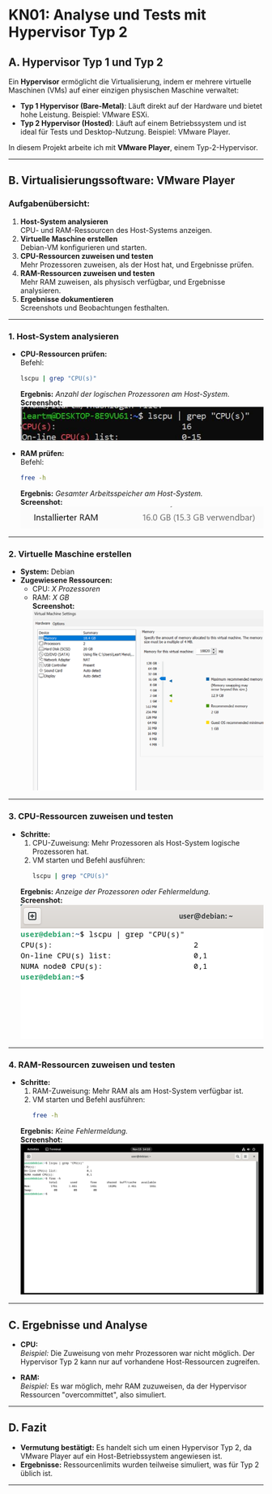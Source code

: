 # **KN01: Analyse und Tests mit Hypervisor Typ 2**

## **A. Hypervisor Typ 1 und Typ 2**

Ein **Hypervisor** ermöglicht die Virtualisierung, indem er mehrere virtuelle Maschinen (VMs) auf einer einzigen physischen Maschine verwaltet:

- **Typ 1 Hypervisor (Bare-Metal)**: Läuft direkt auf der Hardware und bietet hohe Leistung. Beispiel: VMware ESXi.
- **Typ 2 Hypervisor (Hosted)**: Läuft auf einem Betriebssystem und ist ideal für Tests und Desktop-Nutzung. Beispiel: VMware Player.

In diesem Projekt arbeite ich mit **VMware Player**, einem Typ-2-Hypervisor.

---

## **B. Virtualisierungssoftware: VMware Player**

### **Aufgabenübersicht:**
1. **Host-System analysieren**  
   CPU- und RAM-Ressourcen des Host-Systems anzeigen.
2. **Virtuelle Maschine erstellen**  
   Debian-VM konfigurieren und starten.
3. **CPU-Ressourcen zuweisen und testen**  
   Mehr Prozessoren zuweisen, als der Host hat, und Ergebnisse prüfen.  
4. **RAM-Ressourcen zuweisen und testen**  
   Mehr RAM zuweisen, als physisch verfügbar, und Ergebnisse analysieren.  
5. **Ergebnisse dokumentieren**  
   Screenshots und Beobachtungen festhalten.

---

### **1. Host-System analysieren**
- **CPU-Ressourcen prüfen:**  
  Befehl:  
  ```bash
  lscpu | grep "CPU(s)"
  ```  
  **Ergebnis:** *Anzahl der logischen Prozessoren am Host-System.*  
  **Screenshot:**  
  ![Host CPU](/KN01/img/Screenshot%202024-11-15%20144906%201.png)  

- **RAM prüfen:**  
  Befehl:  
  ```bash
  free -h
  ```  
  **Ergebnis:** *Gesamter Arbeitsspeicher am Host-System.*  
  **Screenshot:**  
  ![Host RAM](/KN01/img/Screenshot%202024-11-15%20144837%201.png)  

---

### **2. Virtuelle Maschine erstellen**
- **System:** Debian
- **Zugewiesene Ressourcen:**  
  - CPU: *X Prozessoren*  
  - RAM: *X GB*  
  **Screenshot:**  
  ![VM Einstellungen](/KN01/img/Bild%20(1).png)

---

### **3. CPU-Ressourcen zuweisen und testen**
- **Schritte:**  
  1. CPU-Zuweisung: Mehr Prozessoren als Host-System logische Prozessoren hat.  
  2. VM starten und Befehl ausführen:  
     ```bash
     lscpu | grep "CPU(s)"
     ```  
  **Ergebnis:** *Anzeige der Prozessoren oder Fehlermeldung.*  
  **Screenshot:**  
  ![CPU in VM](/KN01/img/Bild%20(2).png)

---

### **4. RAM-Ressourcen zuweisen und testen**
- **Schritte:**  
  1. RAM-Zuweisung: Mehr RAM als am Host-System verfügbar ist.  
  2. VM starten und Befehl ausführen:  
     ```bash
     free -h
     ```  
  **Ergebnis:** *Keine Fehlermeldung.*  
  **Screenshot:**  
  ![RAM in VM](/KN01/img/Bild%20(3).png)

---

## **C. Ergebnisse und Analyse**

- **CPU:**  
  *Beispiel:* Die Zuweisung von mehr Prozessoren war nicht möglich. Der Hypervisor Typ 2 kann nur auf vorhandene Host-Ressourcen zugreifen.  

- **RAM:**  
  *Beispiel:* Es war möglich, mehr RAM zuzuweisen, da der Hypervisor Ressourcen "overcommittet", also simuliert.  

---

## **D. Fazit**
- **Vermutung bestätigt:** Es handelt sich um einen Hypervisor Typ 2, da VMware Player auf ein Host-Betriebssystem angewiesen ist.  
- **Ergebnisse:** Ressourcenlimits wurden teilweise simuliert, was für Typ 2 üblich ist.  

--- 